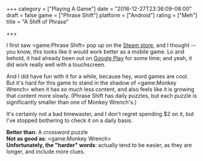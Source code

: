 +++
category = ["Playing A Game"]
date = "2016-12-27T23:36:09-08:00"
draft = false
game = ["Phrase Shift"]
platform = ["Android"]
rating = ["Meh"]
title = "A Shift of Phrase"

+++

I first saw <game:Phrase Shift> pop up on the <a href="http://store.steampowered.com/app/535980/">Steam store</a>, and I thought -- you know, this looks like it would work better as a mobile game.  Lo and behold, it had already been out on <a href="https://play.google.com/store/apps/details?id=ca.hyperhippo.phraseshift">Google Play</a> for some time; and yeah, it did work really well with a touchscreen.

And I did have fun with it for a while, because hey, word games are cool.  But it's hard for this game to stand in the shadow of <game:Monkey Wrench> when it has <i>so much</i> less content, and also feels like it is growing that content more slowly.  (Phrase Shift has daily puzzles, but each puzzle is significantly smaller than one of Monkey Wrench's.)

It's certainly not a bad timewaster, and I don't regret spending $2 on it, but I've stopped bothering to check it on a daily basis.

<b>Better than</b>: A crossword puzzle  
<b>Not as good as</b>: <game:Monkey Wrench>  
<b>Unfortunately, the "harder" words</b>: actually tend to be easier, as they are longer, and include more clues.
